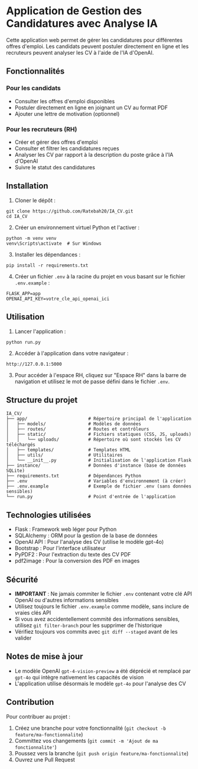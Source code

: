 # Application de Gestion des Candidatures avec Analyse IA

Cette application web permet de gérer les candidatures pour différentes offres d'emploi. Les candidats peuvent postuler directement en ligne et les recruteurs peuvent analyser les CV à l'aide de l'IA d'OpenAI.

## Fonctionnalités

### Pour les candidats
- Consulter les offres d'emploi disponibles
- Postuler directement en ligne en joignant un CV au format PDF
- Ajouter une lettre de motivation (optionnel)

### Pour les recruteurs (RH)
- Créer et gérer des offres d'emploi
- Consulter et filtrer les candidatures reçues
- Analyser les CV par rapport à la description du poste grâce à l'IA d'OpenAI
- Suivre le statut des candidatures

## Installation

1. Cloner le dépôt :
```
git clone https://github.com/Ratebah20/IA_CV.git
cd IA_CV
```

2. Créer un environnement virtuel Python et l'activer :
```
python -m venv venv
venv\Scripts\activate  # Sur Windows
```

3. Installer les dépendances :
```
pip install -r requirements.txt
```

4. Créer un fichier `.env` à la racine du projet en vous basant sur le fichier `.env.example` :
```
FLASK_APP=app
OPENAI_API_KEY=votre_cle_api_openai_ici
```

## Utilisation

1. Lancer l'application :
```
python run.py
```

2. Accéder à l'application dans votre navigateur :
```
http://127.0.0.1:5000
```

3. Pour accéder à l'espace RH, cliquez sur "Espace RH" dans la barre de navigation et utilisez le mot de passe défini dans le fichier `.env`.

## Structure du projet

```
IA_CV/
├── app/                       # Répertoire principal de l'application
│   ├── models/                # Modèles de données
│   ├── routes/                # Routes et contrôleurs
│   ├── static/                # Fichiers statiques (CSS, JS, uploads)
│   │   └── uploads/           # Répertoire où sont stockés les CV téléchargés
│   ├── templates/             # Templates HTML
│   ├── utils/                 # Utilitaires
│   └── __init__.py            # Initialisation de l'application Flask
├── instance/                  # Données d'instance (base de données SQLite)
├── requirements.txt           # Dépendances Python
├── .env                       # Variables d'environnement (à créer)
├── .env.example               # Exemple de fichier .env (sans données sensibles)
└── run.py                     # Point d'entrée de l'application
```

## Technologies utilisées

- Flask : Framework web léger pour Python
- SQLAlchemy : ORM pour la gestion de la base de données
- OpenAI API : Pour l'analyse des CV (utilise le modèle gpt-4o)
- Bootstrap : Pour l'interface utilisateur
- PyPDF2 : Pour l'extraction du texte des CV PDF
- pdf2image : Pour la conversion des PDF en images

## Sécurité

- **IMPORTANT** : Ne jamais commiter le fichier `.env` contenant votre clé API OpenAI ou d'autres informations sensibles
- Utilisez toujours le fichier `.env.example` comme modèle, sans inclure de vraies clés API
- Si vous avez accidentellement commité des informations sensibles, utilisez `git filter-branch` pour les supprimer de l'historique
- Vérifiez toujours vos commits avec `git diff --staged` avant de les valider

## Notes de mise à jour

- Le modèle OpenAI `gpt-4-vision-preview` a été déprécié et remplacé par `gpt-4o` qui intègre nativement les capacités de vision
- L'application utilise désormais le modèle `gpt-4o` pour l'analyse des CV

## Contribution

Pour contribuer au projet :
1. Créez une branche pour votre fonctionnalité (`git checkout -b feature/ma-fonctionnalite`)
2. Committez vos changements (`git commit -m 'Ajout de ma fonctionnalite'`)
3. Poussez vers la branche (`git push origin feature/ma-fonctionnalite`)
4. Ouvrez une Pull Request
